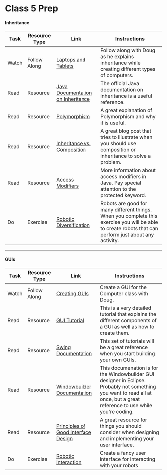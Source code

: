 # Class 5 Prep

#### Inheritance
Task | Resource Type | Link  | Instructions
--------------|------|------|-------------
Watch | Follow Along | [Laptops and Tablets](https://youtu.be/JSCvJQ_xDr0) | Follow along with Doug as he explains inheritance while creating different types of computers.
Read | Resource | [Java Documentation on Inheritance](https://docs.oracle.com/javase/tutorial/java/IandI/subclasses.html) | The official Java documentation on inheritance is a useful reference.
Read | Resource | [Polymorphism](https://docs.oracle.com/javase/tutorial/java/IandI/polymorphism.html) | A great explanation of Polymorphism and why it is useful.
Read | Resource | [Inheritance vs. Composition](http://www.javaworld.com/article/2076814/core-java/inheritance-versus-composition--which-one-should-you-choose-.html) | A great blog post that tries to illustrate when you should use composition or inheritance to solve a problem.
Read | Resource | [Access Modifiers](https://docs.oracle.com/javase/tutorial/java/javaOO/accesscontrol.html) | More information about access modifiers in Java. Pay special attention to the protected keyword.
Do | Exercise | [Robotic Diversification](../exercises/robotic-diversification) | Robots are good for many different things. When you complete this exercise you will be able to create robots that can perform just about any activity.
***

#### GUIs
Task | Resource Type | Link  | Instructions
--------------|------|------|-------------
Watch | Follow Along | [Creating GUIs](https://youtu.be/S-icqYUByOI) | Create a GUI for the Computer class with Doug.
Read | Resource | [GUI Tutorial](http://www3.ntu.edu.sg/home/ehchua/programming/java/j4a_gui.html) | This is a very detailed tutorial that explains the different components of a GUI as well as how to create them.
Read | Resource | [Swing Documentation](http://docs.oracle.com/javase/tutorial/uiswing/) | This set of tutorials will be a great reference when you start building your own GUIs.
Read | Resource | [Windowbuilder Documentation](https://eclipse.org/windowbuilder/documentation.php) | This documenation is for the Windowbuilder GUI designer in Eclipse. Probably not something you want to read all at once, but a great reference to use while you're coding.
Read | Resource | [Principles of Good Interface Design](http://bokardo.com/principles-of-user-interface-design/) | A great resource for things you should consider when designing and implementing your user interface.
Do | Exercise | [Robotic Interaction](../exercises/robotic-interaction) | Create a fancy user interface for interacting with your robots
